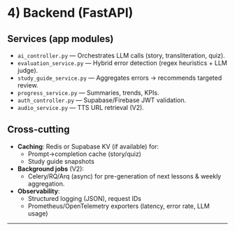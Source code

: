 # 4) Backend (FastAPI)

## Services (app modules)
- `ai_controller.py` — Orchestrates LLM calls (story, transliteration, quiz).
- `evaluation_service.py` — Hybrid error detection (regex heuristics + LLM judge).
- `study_guide_service.py` — Aggregates errors → recommends targeted review.
- `progress_service.py` — Summaries, trends, KPIs.
- `auth_controller.py` — Supabase/Firebase JWT validation.
- `audio_service.py` — TTS URL retrieval (V2).

## Cross-cutting
- **Caching**: Redis or Supabase KV (if available) for:
  - Prompt→completion cache (story/quiz)
  - Study guide snapshots
- **Background jobs** (V2):
  - Celery/RQ/Arq (async) for pre-generation of next lessons & weekly aggregation.
- **Observability**:
  - Structured logging (JSON), request IDs
  - Prometheus/OpenTelemetry exporters (latency, error rate, LLM usage)

---
